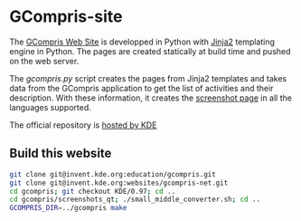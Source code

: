 GCompris-site
=============

The [GCompris Web Site](https://gcompris.net) is developped in Python
with [Jinja2](https://jinja.palletsprojects.com/en/master/) templating engine in
Python. The pages are created statically at build time and pushed on
the web server.

The *gcompris.py* script creates the pages from Jinja2 templates and
takes data from the GCompris application to get the list of activities
and their description. With these information, it creates the
[screenshot page](https://gcompris.net/screenshots-en.html) in all the
languages supported.

The official repository is [hosted by
KDE](https://invent.kde.org/websites/gcompris-net)

## Build this website

```bash
git clone git@invent.kde.org:education/gcompris.git
git clone git@invent.kde.org:websites/gcompris-net.git
cd gcompris; git checkout KDE/0.97; cd ..
cd gcompris/screenshots_qt; ./small_middle_converter.sh; cd ..
GCOMPRIS_DIR=../gcompris make
````
